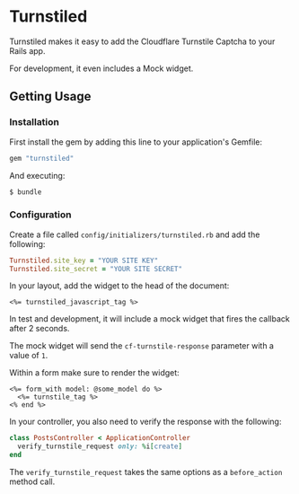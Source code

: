 Turnstiled
==========

Turnstiled makes it easy to add the Cloudflare Turnstile Captcha to your Rails app.

For development, it even includes a Mock widget.

Getting Usage
-------------

### Installation

First install the gem by adding this line to your application's Gemfile:

``` ruby
gem "turnstiled"
```

And executing:

``` bash
$ bundle
```

### Configuration

Create a file called `config/initializers/turnstiled.rb` and add the following:

``` ruby
Turnstiled.site_key = "YOUR SITE KEY"
Turnstiled.site_secret = "YOUR SITE SECRET"
```

In your layout, add the widget to the head of the document:

``` erb
<%= turnstiled_javascript_tag %>
```

In test and development, it will include a mock widget that fires the callback after 2 seconds.

The mock widget will send the `cf-turnstile-response` parameter with a value of `1`.

Within a form make sure to render the widget:

``` erb
<%= form_with model: @some_model do %>
  <%= turnstile_tag %>
<% end %>
```

In your controller, you also need to verify the response with the following:

``` ruby
class PostsController < ApplicationController
  verify_turnstile_request only: %i[create]
end
```

The `verify_turnstile_request` takes the same options as a `before_action` method call.

